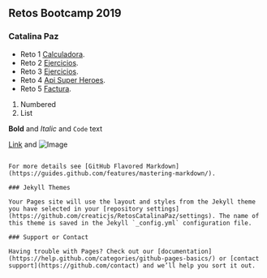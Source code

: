 ## Retos Bootcamp 2019
### Catalina Paz


- Reto 1 [Calculadora](https://creaticjs.github.io/RetosCatalinaPaz/reto1-calculadora/index.html).
- Reto 2  [Ejercicios](https://creaticjs.github.io/RetosCatalinaPaz/reto2-1_media_puntuaciones/).
- Reto 3  [Ejercicios](https://creaticjs.github.io/RetosCatalinaPaz/reto3-/).
- Reto 4  [Api Super Heroes](https://creaticjs.github.io/RetosCatalinaPaz/reto4-api_SuperHeroes/ejercicio_api.html).
- Reto 5  [Factura](https://creaticjs.github.io/RetosCatalinaPaz/reto5/index.html).




1. Numbered
2. List

**Bold** and _Italic_ and `Code` text

[Link](url) and ![Image](src)
```

For more details see [GitHub Flavored Markdown](https://guides.github.com/features/mastering-markdown/).

### Jekyll Themes

Your Pages site will use the layout and styles from the Jekyll theme you have selected in your [repository settings](https://github.com/creaticjs/RetosCatalinaPaz/settings). The name of this theme is saved in the Jekyll `_config.yml` configuration file.

### Support or Contact

Having trouble with Pages? Check out our [documentation](https://help.github.com/categories/github-pages-basics/) or [contact support](https://github.com/contact) and we’ll help you sort it out.
